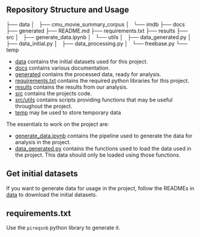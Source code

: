 ## Repository Structure and Usage

├── data
│   ├── cmu_movie_summary_corpus
│   └── imdb
├── docs
├── generated
├── README.md
├── requirements.txt
├── results
├── src
│   ├── generate_data.ipynb
│   └── utils
│       ├── data_generated.py
│       ├── data_initial.py
│       ├── data_processing.py
│       └── freebase.py
└── temp

- [data](../data/) contains the initial datasets used for this project.
- [docs](../docs/) contains various documentation.
- [generated](../generated/) contains the processed data, ready for analysis.
- [requirements.txt](../requirements.txt) contains the required python libraries for this project.
- [results](../results/) contains the results from our analysis.
- [src](../src/) contains the projects code.
- [src/utils](../src/utils/) contains scripts providing functions that may be useful throughout the project.
- [temp](../temp/) may be used to store temporary data

The essentials to work on the project are:
- [generate_data.ipynb](../src/generate_data.ipynb) contains the pipeline used to generate the data for analysis in the project.
- [data_generated.py](../src/utils/data_generated.py) contains the functions used to load the data used in the project. This data should only be loaded using those functions.

## Get initial datasets

If you want to generate data for usage in the project, follow the READMEs in [data](../data/) to download the initial datasets.

## requirements.txt

Use the `pireqsnb` python library to generate it.